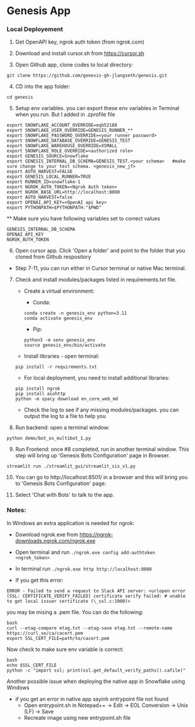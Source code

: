 # Genesis App

### Local Deployement

1. Get OpenAPI key, ngrok auth token (from ngrok.com)

2. Download and install cursor.sh from https://cursor.sh

3. Open Github app, clone codes to local directory:

```
git clone https://github.com/genesis-gh-jlangseth/genesis.git
```

4. CD into the app folder:

```
cd genesis
```

5. Setup env variables. you can export these env variables in Terminal when you run. But I added in .zprofile file

```
export SNOWFLAKE_ACCOUNT_OVERRIDE=eqb52188
export SNOWFLAKE_USER_OVERRIDE=GENESIS_RUNNER_**
export SNOWFLAKE_PASSWORD_OVERRIDE=<your runner password>
export SNOWFLAKE_DATABASE_OVERRIDE=GENESIS_TEST
export SNOWFLAKE_WAREHOUSE_OVERRIDE=XSMALL
export SNOWFLAKE_ROLE_OVERRIDE=<authorized role>
export GENESIS_SOURCE=Snowflake
export GENESIS_INTERNAL_DB_SCHEMA=GENESIS_TEST.<your schema>   #make sure change to your test schema. <genesis_new_jf>
export AUTO_HARVEST=FALSE
export GENESIS_LOCAL_RUNNER=TRUE
export RUNNER_ID=snowflake-1
export NGROK_AUTH_TOKEN=<Ngrok Auth token>
export NGROK_BASE_URL=http://localhost:8080
export AUTO_HARVEST=false
export OPENAI_API_KEY=<OpenAI api key>
export PYTHONPATH=$PYTHONPATH:"$PWD"
```

\*\* Make sure you have following variables set to correct values

```
GENESIS_INTERNAL_DB_SCHEMA
OPENAI_API_KEY
NGROK_AUTH_TOKEN
```

6. Open cursor app. Click 'Open a folder' and point to the folder that you cloned from Github respository

- Step 7-11, you can run either in Cursor terminal or native Mac terminal.

7. Check and install modules/packages listed in requirements.txt file.

   - Create a virtual environment:

     - Conda:

     ```
     conda create -n genesis_env python=3.11
     conda activate genesis_env
     ```

     - Pip:

     ```
     python3 -m venv genesis_env
     source genesis_env/bin/activate
     ```

   - Install libraries - open terminal:

   ```
   pip install -r requirements.txt
   ```

   - For local deployment, you need to install additional libraries:

   ```
   pip install ngrok
   pip install aiohttp
   python -m spacy download en_core_web_md
   ```

   - Check the log to see if any missing modules/packages. you can output the log to a file to help you

8. Run backend: open a terminal window:

```
python demo/bot_os_multibot_1.py
```

9. Run Frontend: once #8 completed, run in another terminal window. This step will bring up 'Genesis Bots Configuration' page in Browser.

```
streamlit run ./streamlit_gui/streamlit_sis_v1.py
```

10. You can go to http://localhost:8501/ in a browser and this will bring you to 'Genesis Bots Configuration' page.

11. Select 'Chat with Bots' to talk to the app.

### Notes:

In Windows an extra application is needed for ngrok:

- Download ngrok.exe from https://ngrok-downloads.ngrok.com/ngrok.exe
- Open terminal and run `./ngrok.exe config add-authtoken <ngrok_token>`
- In terminal run `./ngrok.exe http http://localhost:8080`

- If you get this error:

```
ERROR - Failed to send a request to Slack API server: <urlopen error [SSL: CERTIFICATE_VERIFY_FAILED] certificate verify failed: # unable to get local issuer certificate (\_ssl.c:1000)>
```

you may be mising a .pem file. You can do the following:

```
bash
curl --etag-compare etag.txt --etag-save etag.txt --remote-name https://curl.se/ca/cacert.pem
export SSL_CERT_FILE=path/to/cacert.pem
```

Now check to make sure env variable is correct:

```
bash
echo $SSL_CERT_FILE
python -c "import ssl; print(ssl.get_default_verify_paths().cafile)"
```

Another possible issue when deploying the native app in Snowflake using Windows

- if you get an error in native app sayinh entrypoint file not found
  - Open entrypoint.sh in Notepad++ -> Edit -> EOL Conversion -> Unix (LF) -> Save
  - Recreate image using new entrypoint.sh file
